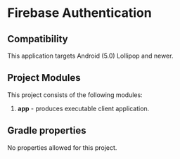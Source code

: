 # Firebase Authentication

## Compatibility

This application targets Android (5.0) Lollipop and newer.

## Project Modules

This project consists of the following modules:

1. **app** - produces executable client application.

## Gradle properties

No properties allowed for this project.

